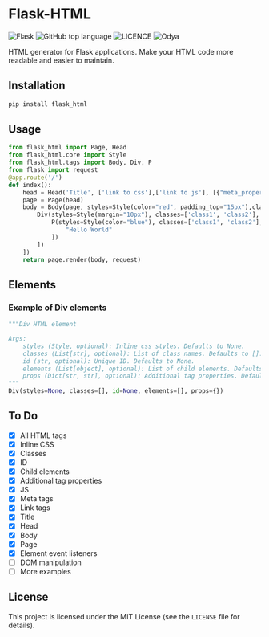 # Flask-HTML
![Flask](https://img.shields.io/static/v1?label=under&message=Development&color=yellow&logo=flask)
![GitHub top language](https://img.shields.io/github/languages/top/Odya-LLC/flask_html)
![LICENCE](https://img.shields.io/github/license/Odya-LLC/flask_html)
![Odya](https://img.shields.io/static/v1?label=Developed_by&message=Odya&color=green&logo=python)



HTML generator for Flask applications. Make your HTML code more readable and easier to maintain.
## Installation
```bash
pip install flask_html
```

## Usage
```python
from flask_html import Page, Head
from flask_html.core import Style
from flask_html.tags import Body, Div, P
from flask import request
@app.route('/')
def index():
    head = Head('Title', ['link to css'],['link to js'], [{"meta_property": "value"}])
    page = Page(head)
    body = Body(page, styles=Style(color="red", padding_top="15px"),classes=['class1', 'class2'], id='body_id',elements=[
        Div(styles=Style(margin="10px"), classes=['class1', 'class2'], id='div_id', elements=[
            P(styles=Style(color="blue"), classes=['class1', 'class2'], id='p_id', elements=[
                "Hello World"
            ])
        ])
    ])
    return page.render(body, request)
```

## Elements

### Example of Div elements
```python
"""Div HTML element

Args:
    styles (Style, optional): Inline css styles. Defaults to None.
    classes (List[str], optional): List of class names. Defaults to [].
    id (str, optional): Unique ID. Defaults to None.
    elements (List[object], optional): List of child elements. Defaults to [].
    props (Dict[str, str], optional): Additional tag properties. Defaults to {}.
"""
Div(styles=None, classes=[], id=None, elements=[], props={})
```
## To Do

 - [x] All HTML tags
 - [x] Inline CSS
 - [x] Classes
 - [x] ID
 - [x] Child elements
 - [x] Additional tag properties
 - [x] JS
 - [x] Meta tags
 - [x] Link tags
 - [x] Title
 - [x] Head
 - [x] Body
 - [x] Page
 - [x] Element event listeners
 - [ ] DOM manipulation
 - [ ] More examples

## License
This project is licensed under the MIT License (see the `LICENSE` file for details).